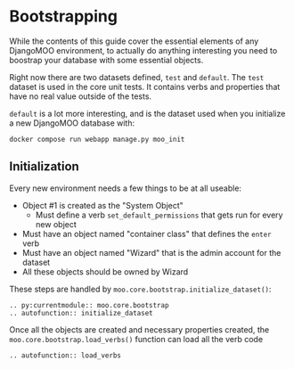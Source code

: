 # Bootstrapping

While the contents of this guide cover the essential elements of any DjangoMOO environment, to
actually do anything interesting you need to boostrap your database with some essential objects.

Right now there are two datasets defined, `test` and `default`. The `test` dataset is used in the
core unit tests. It contains verbs and properties that have no real value outside of the tests.

`default` is a lot more interesting, and is the dataset used when you initialize a new DjangoMOO
database with:

    docker compose run webapp manage.py moo_init

## Initialization

Every new environment needs a few things to be at all useable:

* Object #1 is created as the "System Object"
  * Must define a verb `set_default_permissions` that gets run for every new object
* Must have an object named "container class" that defines the `enter` verb
* Must have an object named "Wizard" that is the admin account for the dataset
* All these objects should be owned by Wizard

These steps are handled by `moo.core.bootstrap.initialize_dataset()`:

```{eval-rst}
.. py:currentmodule:: moo.core.bootstrap
.. autofunction:: initialize_dataset
```

Once all the objects are created and necessary properties created, the `moo.core.bootstrap.load_verbs()` function can load all the verb code

```{eval-rst}
.. autofunction:: load_verbs
```
